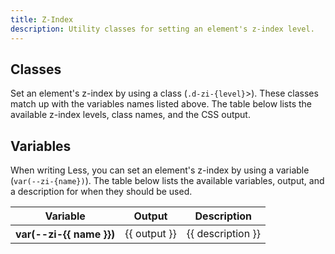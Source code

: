 ```yaml
---
title: Z-Index
description: Utility classes for setting an element's z-index level.
---
```


## Classes

Set an element's z-index by using a class (`.d-zi-{level}`>). These classes match up with the variables names listed above. The table below lists the available z-index levels, class names, and the CSS output.

<utility-class-table>
  <template #content>
    <tbody>
      <tr v-for="{ name, output } in zIndex">
        <th scope="row" class="d-ff-mono d-fc-purple-400 d-fs-100 d-fw-normal">.d-zi-{{ name }}</th>
        <td class="d-ff-mono d-fs-100">z-index: {{ output }};</td>
      </tr>
    </tbody>
   </template>
</utility-class-table>

<script setup>
  import zIndex from '@data/z-index.json';
</script>

## Variables

When writing Less, you can set an element's z-index by using a variable (`var(--zi-{name})`). The table below lists the available variables, output, and a description for when they should be used.

<table class="d-table dialtone-doc-table">
  <thead>
    <tr>
      <th scope="col" class="d-w25p">Variable</th>
      <th scope="col">Output</th>
      <th scope="col">Description</th>
    </tr>
  </thead>
  <tbody>
    <tr v-for="{ name, description, output } in zIndex">
      <th scope="row" class="d-ff-mono d-fc-magenta-300 d-fs-100 d-fw-normal">var(--zi-{{ name }})</th>
      <td>{{ output }}</td>
      <td class="dialtone-table--sans">{{ description }}</td>
    </tr>
  </tbody>
</table>
